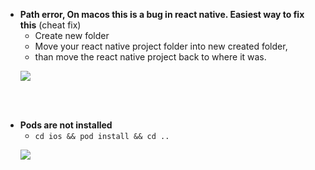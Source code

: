 - **Path error, On macos this is a bug in react native. Easiest way to fix this** (cheat fix)
  - Create new folder
  - Move your react native project folder into new created folder,
  - than move the react native project back to where it was.
  <p>
    <img src="https://github.com/edo92/React-Native-Starter-AppCenter-Pipeline/blob/docs/issues/images/path-error.png"/>
  </p>

<br/>
<br/>

- **Pods are not installed**
  - `cd ios && pod install && cd ..`
  <p>
    <img src="https://github.com/edo92/React-Native-Starter-AppCenter-Pipeline/blob/docs/issues/images/pods-error.png"/>
  </p>